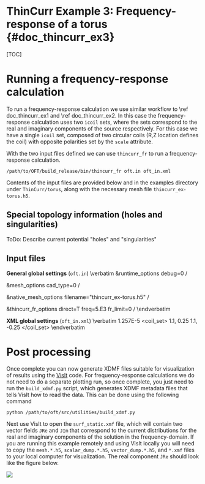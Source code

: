 ThinCurr Example 3: Frequency-response of a torus {#doc_thincurr_ex3}
==============

[TOC]

# Running a frequency-response calculation

To run a frequency-response calculation we use similar workflow to \ref doc_thincurr_ex1 and \ref doc_thincurr_ex2. In this case the frequency-response calculation uses two `icoil` sets, where the sets correspond to the real and imaginary components of the source respectively. For this case we have a single `icoil` set, composed of two circular coils (R,Z location defines the coil) with opposite polarities set by the `scale` attribute.

With the two input files defined we can use `thincurr_fr` to run a frequency-response calculation.

    /path/to/OFT/build_release/bin/thincurr_fr oft.in oft_in.xml

Contents of the input files are provided below and in the examples directory under `ThinCurr/torus`, along with the necessary mesh file `thincurr_ex-torus.h5`.

## Special topology information (holes and singularities)
ToDo: Describe current potential "holes" and "singularities"

## Input files

**General global settings** (`oft.in`)
\verbatim
&runtime_options
 debug=0
/

&mesh_options
 cad_type=0
/

&native_mesh_options
 filename="thincurr_ex-torus.h5"
/

&thincurr_fr_options
 direct=T
 freq=5.E3
 fr_limit=0
/
\endverbatim

**XML global settings** (`oft_in.xml`)
\verbatim
<oft>
  <thincurr>
    <eta>1.257E-5</eta>
    <icoils>
      <coil_set>
        <coil scale="1.0">1.1, 0.25</coil>
        <coil scale="-1.0">1.1, -0.25</coil>
      </coil_set>
    </icoils>
  </thincurr>
</oft>
\endverbatim

# Post processing

Once complete you can now generate XDMF files suitable for visualization of results using the [VisIt](https://visit-dav.github.io/visit-website/index.html) code. For frequency-response calculations we do not need to do a separate plotting run, so once complete, you just need to run the `build_xdmf.py` script, which generates XDMF metadata files that tells VisIt how to read the data. This can be done using the following command

    python /path/to/oft/src/utilities/build_xdmf.py

Next use VisIt to open the `surf_static.xmf` file, which will contain two vector fields `JRe` and `JIm` that correspond to the current distributions for the real and imaginary components of the solution in the frequency-domain. If you are running this example remotely and using VisIt locally you will need to copy the `mesh.*.h5`, `scalar_dump.*.h5`, `vector_dump.*.h5`, and `*.xmf` files to your local computer for visualization. The real component `JRe` should look like the figure below.

![](images/thincurr_ex3-result.png)
